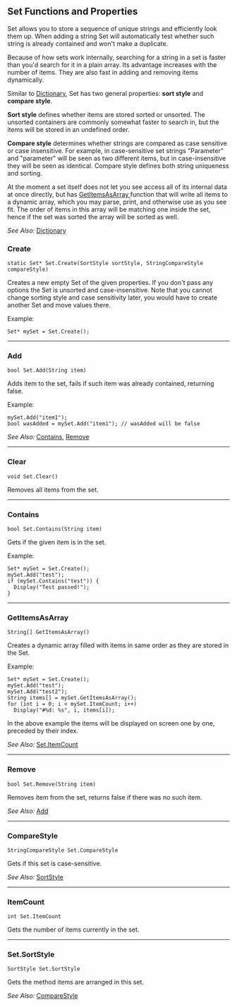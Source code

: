 ## Set Functions and Properties

Set allows you to store a sequence of unique strings and efficiently look them up. When adding a string Set will automatically test whether such string is already contained and won't make a duplicate.

Because of how sets work internally, searching for a string in a set is faster than you'd search for it in a plain array. Its advantage increases with the number of items. They are also fast in adding and removing items dynamically.

Similar to [Dictionary](Dictionary), Set has two general properties: **sort style** and **compare style**.

**Sort style** defines whether items are stored sorted or unsorted. The unsorted containers are commonly somewhat faster to search in, but the items will be stored in an undefined order.

**Compare style** determines whether strings are compared as case sensitive or case insensitive. For example, in case-sensitive set strings "Parameter" and "parameter" will be seen as two different items, but in case-insensitive they will be seen as identical. Compare style defines both string uniqueness and sorting.

At the moment a set itself does not let you see access all of its internal data at once directly, but has [GetItemsAsArray ](Set#getitemsasarray) function that will write all items to a dynamic array, which you may parse, print, and otherwise use as you see fit. The order of items in this array will be matching one inside the set, hence if the set was sorted the array will be sorted as well.

*See Also:* [Dictionary](Dictionary)

### Create

    static Set* Set.Create(SortStyle sortStyle, StringCompareStyle compareStyle)

Creates a new empty Set of the given properties. If you don't pass any options the Set is unsorted and case-insensitive. Note that you cannot change sorting style and case sensitivity later, you would have to create another Set and move values there.

Example:

    Set* mySet = Set.Create();

---

### Add

    bool Set.Add(String item)

Adds item to the set, fails if such item was already contained, returning false.

Example:

    mySet.Add("item1");
    bool wasAdded = mySet.Add("item1"); // wasAdded will be false

*See Also:* [Contains](Set#contains), [Remove](Set#remove)

---

### Clear

    void Set.Clear()

Removes all items from the set.

---

### Contains

    bool Set.Contains(String item)

Gets if the given item is in the set.

Example:

    Set* mySet = Set.Create();
    mySet.Add("test");
    if (mySet.Contains("test")) {
      Display("Test passed!");
    }

---

### GetItemsAsArray

    String[] GetItemsAsArray()

Creates a dynamic array filled with items in same order as they are stored in the Set.

Example:

    Set* mySet = Set.Create();
    mySet.Add("test");
    mySet.Add("test2");
    String items[] = mySet.GetItemsAsArray();
    for (int i = 0; i < mySet.ItemCount; i++)
      Display("#%d: %s", i, items[i]);

In the above example the items will be displayed on screen one by one, preceded by their index.

*See Also:* [Set.ItemCount](Set#itemcount)

---

### Remove

    bool Set.Remove(String item)

Removes item from the set, returns false if there was no such item.

*See Also:* [Add](Set#add)

---

### CompareStyle

    StringCompareStyle Set.CompareStyle

Gets if this set is case-sensitive.

*See Also:* [SortStyle](Set#sortstyle)

---

### ItemCount

    int Set.ItemCount

Gets the number of items currently in the set.

---

### Set.SortStyle

    SortStyle Set.SortStyle

Gets the method items are arranged in this set.

*See Also:* [CompareStyle](Set#comparestyle)
